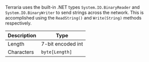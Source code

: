 Terraria uses the built-in .NET types `System.IO.BinaryReader` and `System.IO.BinaryWriter` to send strings across the network. This is accomplished using the `ReadString()` and `Write(String)` methods respectively.

| Description | Type |
|-------------|------|
| Length     | 7-bit encoded int |
| Characters | `byte[Length]` |